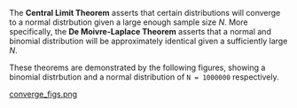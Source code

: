 The **Central Limit Theorem** asserts that certain distributions will converge to a normal distrbution given a large enough sample size *N*. 
More specifically, the **De Moivre-Laplace Theorem** asserts that a normal and binomial distribution will be approximately identical given a sufficiently large *N*.

These theorems are demonstrated by the following figures, showing a binomial distrbution and a normal distribution of `N = 1000000` respectively.

[converge_figs.png](https://github.com/BenPelczy/msds-python/blob/main/converge_figs.png)

